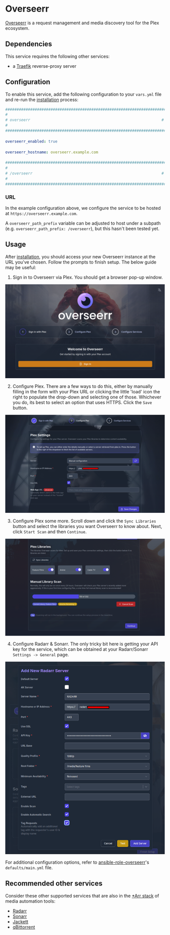 # Overseerr

[Overseerr](https://www.overseerr.org/) is a request management and media discovery tool for the Plex ecosystem.

## Dependencies

This service requires the following other services:

- a [Traefik](traefik.md) reverse-proxy server

## Configuration

To enable this service, add the following configuration to your `vars.yml` file and re-run the [installation](../installing.md) process:

```yaml
########################################################################
#                                                                      #
# overseerr                                                          #
#                                                                      #
########################################################################

overseerr_enabled: true

overseerr_hostname: overseerr.example.com

########################################################################
#                                                                      #
# /overseerr                                                         #
#                                                                      #
########################################################################
```

### URL

In the example configuration above, we configure the service to be hosted at `https://overseerr.example.com`.

A `overseerr_path_prefix` variable can be adjusted to host under a subpath (e.g. `overseerr_path_prefix: /overseerr`), but this hasn't been tested yet.

## Usage

After [installation](../installing.md), you should access your new Overseerr instance at the URL you've chosen. Follow the prompts to finish setup. The below guide may be useful:

1. Sign in to Overseerr via Plex. You should get a browser pop-up window.

![Overseerr Sign In](../assets/overseerr-setup-1.png)

2. Configure Plex. There are a few ways to do this, either by manually filling in the form with your Plex URL or clicking the little 'load' icon the right to populate the drop-down and selecting one of those. Whichever you do, its best to select an option that uses HTTPS. Click the `Save` button.

![Overseerr Configure Plex](../assets/overseerr-setup-2.png)

3. Configure Plex some more. Scroll down and click the `Sync Libraries` button and select the libraries you want Overseerr to know about. Next, click `Start Scan` and then `Continue`.

![Overseerr Configure Plex](../assets/overseerr-setup-3.png)

4. Configure Radarr & Sonarr. The only tricky bit here is getting your API key for the service, which can be obtained at your Radarr/Sonarr `Settings -> General` page.

![Overseerr Configure Radarr](../assets/overseerr-setup-4.png)

For additional configuration options, refer to [ansible-role-overseerr](https://github.com/spatterIight/ansible-role-overseerr)'s `defaults/main.yml` file.

## Recommended other services

Consider these other supported services that are also in the [*Arr stack](https://wiki.servarr.com/) of media automation tools:

- [Radarr](radarr.md)
- [Sonarr](sonarr.md)
- [Jackett](jackett.md)
- [qBittorrent](qbittorrent.md)
